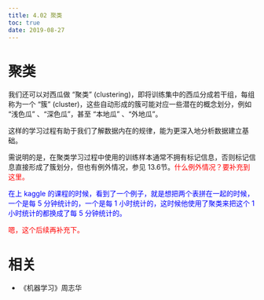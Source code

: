 ```yaml
---
title: 4.02 聚类
toc: true
date: 2019-08-27
---
```


# 聚类

我们还可以对西瓜做 “聚类” (clustering)，即将训练集中的西瓜分成若干组，每组称为一个 “簇” (cluster)，这些自动形成的簇可能对应一些潜在的概念划分，例如 “浅色瓜” 、“深色瓜”，甚至 “本地瓜” 、“外地瓜”。

这样的学习过程有助于我们了解数据内在的规律，能为更深入地分析数据建立基础。

需说明的是，在聚类学习过程中使用的训练样本通常不拥有标记信息，否则标记信息直接形成了簇划分，但也有例外情况，参见 13.6节。<span style="color:red;">什么例外情况？要补充到这里。</span>

<span style="color:blue;">在上 kaggle 的课程的时候，看到了一个例子，就是想把两个表拼在一起的时候，一个是每 5 分钟统计的，一个是每 1 小时统计的，这时候他使用了聚类来把这个 1 小时统计的都换成了每 5 分钟统计的。</span>

<span style="color:red;">嗯，这个后续再补充下。</span>





# 相关

- 《机器学习》周志华
